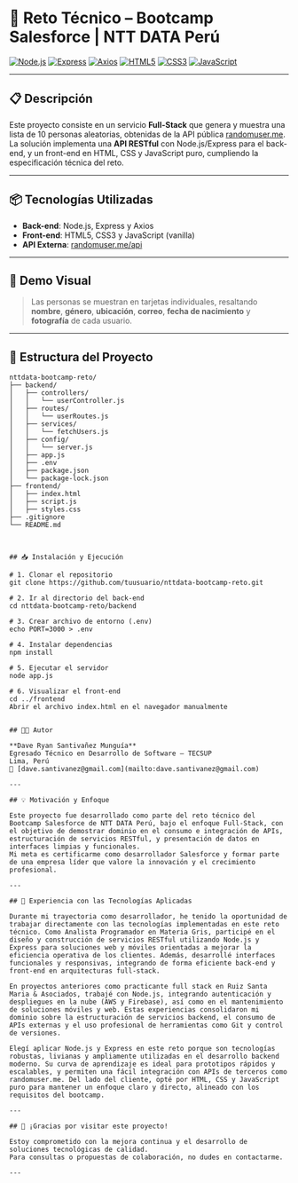 # 🚀 Reto Técnico – Bootcamp Salesforce | NTT DATA Perú

[![Node.js](https://img.shields.io/badge/Node.js-339933?style=flat-square&logo=node.js&logoColor=white)](https://nodejs.org/)
[![Express](https://img.shields.io/badge/Express-000000?style=flat-square&logo=express&logoColor=white)](https://expressjs.com/)
[![Axios](https://img.shields.io/badge/Axios-5A29E4?style=flat-square&logo=axios&logoColor=white)](https://axios-http.com/)
[![HTML5](https://img.shields.io/badge/HTML5-E34F26?style=flat-square&logo=html5&logoColor=white)](https://developer.mozilla.org/docs/Web/HTML)
[![CSS3](https://img.shields.io/badge/CSS3-1572B6?style=flat-square&logo=css3&logoColor=white)](https://developer.mozilla.org/docs/Web/CSS)
[![JavaScript](https://img.shields.io/badge/JavaScript-F7DF1E?style=flat-square&logo=javascript&logoColor=black)](https://developer.mozilla.org/docs/Web/JavaScript)

---

## 📋 Descripción

Este proyecto consiste en un servicio **Full-Stack** que genera y muestra una lista de 10 personas aleatorias, obtenidas de la API pública [randomuser.me](https://randomuser.me).  
La solución implementa una **API RESTful** con Node.js/Express para el back-end, y un front-end en HTML, CSS y JavaScript puro, cumpliendo la especificación técnica del reto.

---

## 📦 Tecnologías Utilizadas

- **Back-end**: Node.js, Express y Axios
- **Front-end**: HTML5, CSS3 y JavaScript (vanilla)
- **API Externa**: [randomuser.me/api](https://randomuser.me/api/)

---

## 🎨 Demo Visual

> Las personas se muestran en tarjetas individuales, resaltando **nombre**, **género**, **ubicación**, **correo**, **fecha de nacimiento** y **fotografía** de cada usuario.

---

## 📁 Estructura del Proyecto

```text
nttdata-bootcamp-reto/
├── backend/
│   ├── controllers/
│   │   └── userController.js        
│   ├── routes/
│   │   └── userRoutes.js            
│   ├── services/
│   │   └── fetchUsers.js            
│   ├── config/
│   │   └── server.js                
│   ├── app.js                       
│   ├── .env                         
│   ├── package.json
│   └── package-lock.json
├── frontend/
│   ├── index.html
│   ├── script.js
│   ├── styles.css
├── .gitignore
└── README.md



## 📥 Instalación y Ejecución

# 1. Clonar el repositorio
git clone https://github.com/tuusuario/nttdata-bootcamp-reto.git

# 2. Ir al directorio del back-end
cd nttdata-bootcamp-reto/backend

# 3. Crear archivo de entorno (.env)
echo PORT=3000 > .env

# 4. Instalar dependencias
npm install

# 5. Ejecutar el servidor
node app.js

# 6. Visualizar el front-end
cd ../frontend
Abrir el archivo index.html en el navegador manualmente


## 👨‍💻 Autor

**Dave Ryan Santivañez Munguía**  
Egresado Técnico en Desarrollo de Software – TECSUP  
Lima, Perú  
📧 [dave.santivanez@gmail.com](mailto:dave.santivanez@gmail.com)

---

## 💡 Motivación y Enfoque

Este proyecto fue desarrollado como parte del reto técnico del Bootcamp Salesforce de NTT DATA Perú, bajo el enfoque Full-Stack, con el objetivo de demostrar dominio en el consumo e integración de APIs, estructuración de servicios RESTful, y presentación de datos en interfaces limpias y funcionales.
Mi meta es certificarme como desarrollador Salesforce y formar parte de una empresa líder que valore la innovación y el crecimiento profesional.

---

## 💼 Experiencia con las Tecnologías Aplicadas

Durante mi trayectoria como desarrollador, he tenido la oportunidad de trabajar directamente con las tecnologías implementadas en este reto técnico. Como Analista Programador en Materia Gris, participé en el diseño y construcción de servicios RESTful utilizando Node.js y Express para soluciones web y móviles orientadas a mejorar la eficiencia operativa de los clientes. Además, desarrollé interfaces funcionales y responsivas, integrando de forma eficiente back-end y front-end en arquitecturas full-stack.

En proyectos anteriores como practicante full stack en Ruiz Santa Maria & Asociados, trabajé con Node.js, integrando autenticación y despliegues en la nube (AWS y Firebase), así como en el mantenimiento de soluciones móviles y web. Estas experiencias consolidaron mi dominio sobre la estructuración de servicios backend, el consumo de APIs externas y el uso profesional de herramientas como Git y control de versiones.

Elegí aplicar Node.js y Express en este reto porque son tecnologías robustas, livianas y ampliamente utilizadas en el desarrollo backend moderno. Su curva de aprendizaje es ideal para prototipos rápidos y escalables, y permiten una fácil integración con APIs de terceros como randomuser.me. Del lado del cliente, opté por HTML, CSS y JavaScript puro para mantener un enfoque claro y directo, alineado con los requisitos del bootcamp.

---

## 🚀 ¡Gracias por visitar este proyecto!

Estoy comprometido con la mejora continua y el desarrollo de soluciones tecnológicas de calidad.  
Para consultas o propuestas de colaboración, no dudes en contactarme.

---


